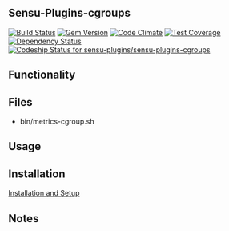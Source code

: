 ## Sensu-Plugins-cgroups

[ ![Build Status](https://travis-ci.org/sensu-plugins/sensu-plugins-cgroups.svg?branch=master)](https://travis-ci.org/sensu-plugins/sensu-plugins-cgroups)
[![Gem Version](https://badge.fury.io/rb/sensu-plugins-cgroups.svg)](http://badge.fury.io/rb/sensu-plugins-cgroups)
[![Code Climate](https://codeclimate.com/github/sensu-plugins/sensu-plugins-cgroups/badges/gpa.svg)](https://codeclimate.com/github/sensu-plugins/sensu-plugins-cgroups)
[![Test Coverage](https://codeclimate.com/github/sensu-plugins/sensu-plugins-cgroups/badges/coverage.svg)](https://codeclimate.com/github/sensu-plugins/sensu-plugins-cgroups)
[![Dependency Status](https://gemnasium.com/sensu-plugins/sensu-plugins-cgroups.svg)](https://gemnasium.com/sensu-plugins/sensu-plugins-cgroups)
[![Codeship Status for sensu-plugins/sensu-plugins-cgroups](https://codeship.com/projects/8d6718d0-d4b4-0132-a250-16774c8da8c5/status?branch=master)](https://codeship.com/projects/77867)

## Functionality

## Files
 * bin/metrics-cgroup.sh

## Usage

## Installation

[Installation and Setup](http://sensu-plugins.io/docs/installation_instructions.html)

## Notes
